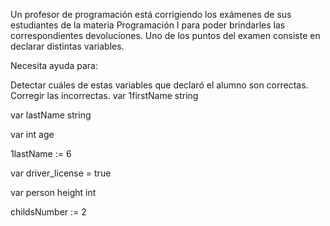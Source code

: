 Un profesor de programación está corrigiendo los exámenes de sus estudiantes de la materia Programación I para poder brindarles las correspondientes devoluciones. Uno de los puntos del examen consiste en declarar distintas variables.

Necesita ayuda para:

Detectar cuáles de estas variables que declaró el alumno son correctas.
Corregir las incorrectas.
   var 1firstName string

   var lastName string

   var int age

   1lastName := 6

   var driver_license = true

   var person height int

   childsNumber := 2